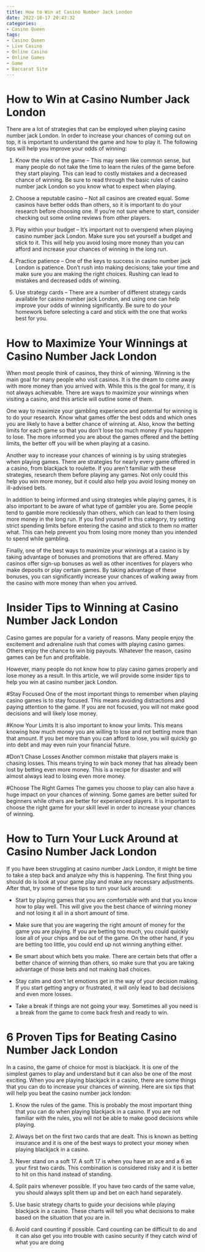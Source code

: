 ```yaml
---
title: How to Win at Casino Number Jack London 
date: 2022-10-17 20:43:32
categories:
- Casino Queen
tags:
- Casino Queen
- Live Casino
- Online Casino
- Online Games
- Game
- Baccarat Site
---
```



#  How to Win at Casino Number Jack London 

There are a lot of strategies that can be employed when playing casino number jack London. In order to increase your chances of coming out on top, it is important to understand the game and how to play it. The following tips will help you improve your odds of winning: 

1. Know the rules of the game – This may seem like common sense, but many people do not take the time to learn the rules of the game before they start playing. This can lead to costly mistakes and a decreased chance of winning. Be sure to read through the basic rules of casino number jack London so you know what to expect when playing.

2. Choose a reputable casino – Not all casinos are created equal. Some casinos have better odds than others, so it is important to do your research before choosing one. If you’re not sure where to start, consider checking out some online reviews from other players.

3. Play within your budget – It’s important not to overspend when playing casino number jack London. Make sure you set yourself a budget and stick to it. This will help you avoid losing more money than you can afford and increase your chances of winning in the long run.

4. Practice patience – One of the keys to success in casino number jack London is patience. Don’t rush into making decisions; take your time and make sure you are making the right choices. Rushing can lead to mistakes and decreased odds of winning.

5. Use strategy cards – There are a number of different strategy cards available for casino number jack London, and using one can help improve your odds of winning significantly. Be sure to do your homework before selecting a card and stick with the one that works best for you.

#  How to Maximize Your Winnings at Casino Number Jack London 

When most people think of casinos, they think of winning. Winning is the main goal for many people who visit casinos. It is the dream to come away with more money than you arrived with. While this is the goal for many, it is not always achievable. There are ways to maximize your winnings when visiting a casino, and this article will outline some of them.

One way to maximize your gambling experience and potential for winning is to do your research. Know what games offer the best odds and which ones you are likely to have a better chance of winning at. Also, know the betting limits for each game so that you don’t lose too much money if you happen to lose. The more informed you are about the games offered and the betting limits, the better off you will be when playing at a casino.

Another way to increase your chances of winning is by using strategies when playing games. There are strategies for nearly every game offered in a casino, from blackjack to roulette. If you aren’t familiar with these strategies, research them before playing any games. Not only could this help you win more money, but it could also help you avoid losing money on ill-advised bets.

In addition to being informed and using strategies while playing games, it is also important to be aware of what type of gambler you are. Some people tend to gamble more recklessly than others, which can lead to them losing more money in the long run. If you find yourself in this category, try setting strict spending limits before entering the casino and stick to them no matter what. This can help prevent you from losing more money than you intended to spend while gambling.

Finally, one of the best ways to maximize your winnings at a casino is by taking advantage of bonuses and promotions that are offered. Many casinos offer sign-up bonuses as well as other incentives for players who make deposits or play certain games. By taking advantage of these bonuses, you can significantly increase your chances of walking away from the casino with more money than when you arrived.

#  Insider Tips to Winning at Casino Number Jack London 

Casino games are popular for a variety of reasons. Many people enjoy the excitement and adrenaline rush that comes with playing casino games. Others enjoy the chance to win big payouts. Whatever the reason, casino games can be fun and profitable.

However, many people do not know how to play casino games properly and lose money as a result. In this article, we will provide some insider tips to help you win at casino number jack London.

#Stay Focused
One of the most important things to remember when playing casino games is to stay focused. This means avoiding distractions and paying attention to the game. If you are not focused, you will not make good decisions and will likely lose money.

#Know Your Limits
It is also important to know your limits. This means knowing how much money you are willing to lose and not betting more than that amount. If you bet more than you can afford to lose, you will quickly go into debt and may even ruin your financial future.

#Don't Chase Losses
Another common mistake that players make is chasing losses. This means trying to win back money that has already been lost by betting even more money. This is a recipe for disaster and will almost always lead to losing even more money.

#Choose The Right Games
The games you choose to play can also have a huge impact on your chances of winning. Some games are better suited for beginners while others are better for experienced players. It is important to choose the right game for your skill level in order to increase your chances of winning.

#  How to Turn Your Luck Around at Casino Number Jack London 

If you have been struggling at casino number Jack London, it might be time to take a step back and analyze why this is happening. The first thing you should do is look at your game play and make any necessary adjustments. After that, try some of these tips to turn your luck around:

- Start by playing games that you are comfortable with and that you know how to play well. This will give you the best chance of winning money and not losing it all in a short amount of time.

- Make sure that you are wagering the right amount of money for the game you are playing. If you are betting too much, you could quickly lose all of your chips and be out of the game. On the other hand, if you are betting too little, you could end up not winning anything either.

- Be smart about which bets you make. There are certain bets that offer a better chance of winning than others, so make sure that you are taking advantage of those bets and not making bad choices.

- Stay calm and don't let emotions get in the way of your decision making. If you start getting angry or frustrated, it will only lead to bad decisions and even more losses.

- Take a break if things are not going your way. Sometimes all you need is a break from the game to come back fresh and ready to win.

#  6 Proven Tips for Beating Casino Number Jack London

In a casino, the game of choice for most is blackjack. It is one of the simplest games to play and understand but it can also be one of the most exciting. When you are playing blackjack in a casino, there are some things that you can do to increase your chances of winning. Here are six tips that will help you beat the casino number jack london:

1. Know the rules of the game. This is probably the most important thing that you can do when playing blackjack in a casino. If you are not familiar with the rules, you will not be able to make good decisions while playing.

2. Always bet on the first two cards that are dealt. This is known as betting insurance and it is one of the best ways to protect your money when playing blackjack in a casino.

3. Never stand on a soft 17. A soft 17 is when you have an ace and a 6 as your first two cards. This combination is considered risky and it is better to hit on this hand instead of standing.

4. Split pairs whenever possible. If you have two cards of the same value, you should always split them up and bet on each hand separately.

5. Use basic strategy charts to guide your decisions while playing blackjack in a casino. These charts will tell you what decisions to make based on the situation that you are in.

6. Avoid card counting if possible. Card counting can be difficult to do and it can also get you into trouble with casino security if they catch wind of what you are doing